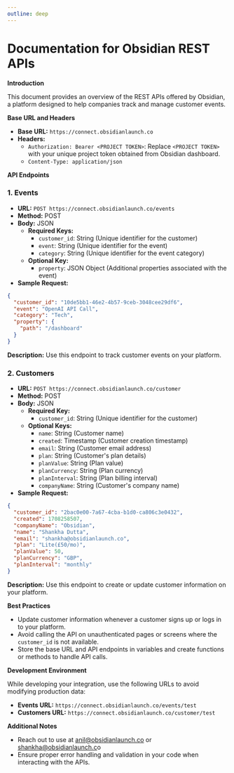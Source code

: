 ```yaml
---
outline: deep
---
```


# Documentation for Obsidian REST APIs

**Introduction**

This document provides an overview of the REST APIs offered by Obsidian, a platform designed to help companies track and manage customer events.

**Base URL and Headers**

- **Base URL:** `https://connect.obsidianlaunch.co`
- **Headers:**
  - `Authorization: Bearer <PROJECT TOKEN>`: Replace `<PROJECT TOKEN>` with your unique project token obtained from Obsidian dashboard.
  - `Content-Type: application/json`

**API Endpoints**

### 1. Events

- **URL:** `POST https://connect.obsidianlaunch.co/events`
- **Method:** POST
- **Body:** JSON
  - **Required Keys:**
    - `customer_id`: String (Unique identifier for the customer)
    - `event`: String (Unique identifier for the event)
    - `category`: String (Unique identifier for the event category)
  - **Optional Key:**
    - `property`: JSON Object (Additional properties associated with the event)
- **Sample Request:**

```json
{
  "customer_id": "10de5bb1-46e2-4b57-9ceb-3048cee29df6",
  "event": "OpenAI API Call",
  "category": "Tech",
  "property": {
    "path": "/dashboard"
  }
}
```

**Description:** Use this endpoint to track customer events on your platform.

### 2. Customers

- **URL:** `POST https://connect.obsidianlaunch.co/customer`
- **Method:** POST
- **Body:** JSON
  - **Required Key:**
    - `customer_id`: String (Unique identifier for the customer)
  - **Optional Keys:**
    - `name`: String (Customer name)
    - `created`: Timestamp (Customer creation timestamp)
    - `email`: String (Customer email address)
    - `plan`: String (Customer's plan details)
    - `planValue`: String (Plan value)
    - `planCurrency`: String (Plan currency)
    - `planInterval`: String (Plan billing interval)
    - `companyName`: String (Customer's company name)
- **Sample Request:**

```json
{
  "customer_id": "2bac0e00-7a67-4cba-b1d0-ca806c3e0432",
  "created": 1708258507,
  "companyName": "Obsidian",
  "name": "Shankha Dutta",
  "email": "shankha@obsidianlaunch.co",
  "plan": "Lite(£50/mo)",
  "planValue": 50,
  "planCurrency": "GBP",
  "planInterval": "monthly"
}
```

**Description:** Use this endpoint to create or update customer information on your platform.

**Best Practices**

- Update customer information whenever a customer signs up or logs in to your platform.
- Avoid calling the API on unauthenticated pages or screens where the `customer_id` is not available.
- Store the base URL and API endpoints in variables and create functions or methods to handle API calls.

**Development Environment**

While developing your integration, use the following URLs to avoid modifying production data:

- **Events URL:** `https://connect.obsidianlaunch.co/events/test`
- **Customers URL:** `https://connect.obsidianlaunch.co/customer/test`

**Additional Notes**

- Reach out to use at [anil@obsidianlaunch.co](mailto:anil@obsidianlaunch.co) or [shankha@obsidianlaunch.c](mailto:shankha@obsidianlaunch.c)o
- Ensure proper error handling and validation in your code when interacting with the APIs.
